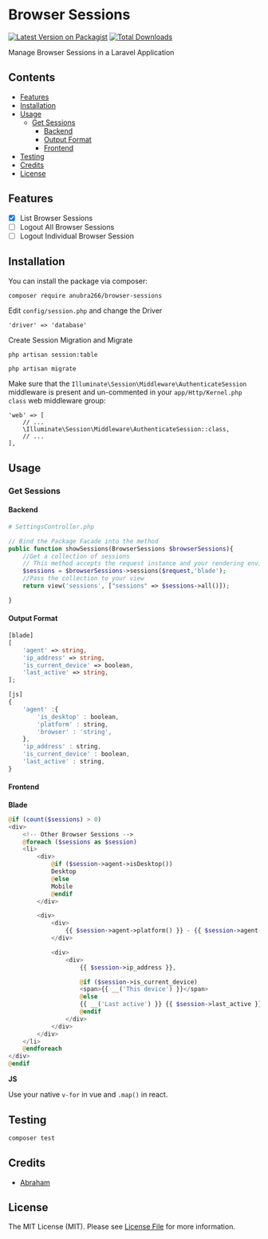 # Browser Sessions

[![Latest Version on Packagist](https://img.shields.io/packagist/v/anubra266/browser-sessions.svg?style=flat-square)](https://packagist.org/packages/anubra266/browser-sessions)
[![Total Downloads](https://img.shields.io/packagist/dt/anubra266/browser-sessions.svg?style=flat-square)](https://packagist.org/packages/anubra266/browser-sessions)

Manage Browser Sessions in a Laravel Application

## Contents

-   [Features](#Features)
-   [Installation](#installation)
-   [Usage](#Usage)
    -   [Get Sessions](#Get-Sessions)
        -   [Backend](#Backend)
        -   [Output Format](#Output-Format)
        -   [Frontend](#Frontend)
-   [Testing](#Testing)
-   [Credits](#Credits)
-   [License](#License)

## Features
-   [x] List Browser Sessions
-   [ ] Logout All Browser Sessions
-   [ ] Logout Individual Browser Session
## Installation

You can install the package via composer:

```bash
composer require anubra266/browser-sessions
```

Edit `config/session.php` and change the Driver

```
'driver' => 'database'
```

Create Session Migration and Migrate

```
php artisan session:table

php artisan migrate
```

Make sure that the `Illuminate\Session\Middleware\AuthenticateSession` middleware is present and un-commented in your `app/Http/Kernel.php class` web middleware group:

```
'web' => [
    // ...
    \Illuminate\Session\Middleware\AuthenticateSession::class,
    // ...
],
```

## Usage

### Get Sessions

#### __Backend__
```php
# SettingsController.php

// Bind the Package Facade into the method
public function showSessions(BrowserSessions $browserSessions){
    //Get a collection of sessions
    // This method accepts the request instance and your rendering environment. i.e.  "js" or "blade"
    $sessions = $browserSessions->sessions($request,'blade');
    //Pass the collection to your view
    return view('sessions', ["sessions" => $sessions->all()]);

}
```

#### __Output Format__

```php
[blade]
[
    'agent' => string,
    'ip_address' => string,
    'is_current_device' => boolean,
    'last_active' => string,
];
```

```js
[js]
{
    'agent' :{
        'is_desktop' : boolean,
        'platform' : string,
        'browser' : 'string',
    },
    'ip_address' : string,
    'is_current_device' : boolean,
    'last_active' : string,
}
```
#### __Frontend__
__Blade__
```php
@if (count($sessions) > 0)
<div>
    <!-- Other Browser Sessions -->
    @foreach ($sessions as $session)
    <li>
        <div>
            @if ($session->agent->isDesktop())
            Desktop
            @else
            Mobile
            @endif
        </div>

        <div>
            <div>
                {{ $session->agent->platform() }} - {{ $session->agent->browser() }}
            </div>

            <div>
                <div>
                    {{ $session->ip_address }},

                    @if ($session->is_current_device)
                    <span>{{ __('This device') }}</span>
                    @else
                    {{ __('Last active') }} {{ $session->last_active }}
                    @endif
                </div>
            </div>
        </div>
    </li>
    @endforeach
</div>
@endif
```

__JS__

Use your native ```v-for``` in vue and ```.map()``` in react.


## Testing

```bash
composer test
```

## Credits

-   [Abraham](https://github.com/Abraham)

## License

The MIT License (MIT). Please see [License File](LICENSE.md) for more information.
